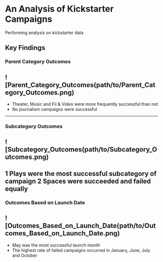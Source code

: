 # An Analysis of Kickstarter Campaigns
Performing analysis on kickstarter data
## Key Findings
### Parent Category Outcomes
![Parent_Category_Outcomes(path/to/Parent_Category_Outcomes.png)
---
* Theater, Music and Fil & Video were more frequently successful than not
* No journalism campaigns were successful 
---
### Subcategory Outcomes
![Subcategory_Outcomes(path/to/Subcategory_Outcomes.png)
---
1 Plays were the most successful subcategory of campaign 
2 Spaces were succeeded and failed equally
---
### Outcomes Based on Launch Date
![Outcomes_Based_on_Launch_Date(path/to/Outcomes_Based_on_Launch_Date.png)
---
- May was the most successful launch month
- The highest rate of failed campaigns occurred in January, June, July and October

